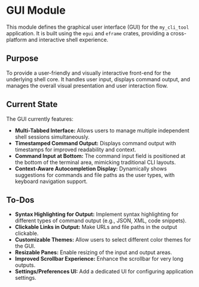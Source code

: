 # GUI Module

This module defines the graphical user interface (GUI) for the `my_cli_tool` application. It is built using the `egui` and `eframe` crates, providing a cross-platform and interactive shell experience.

## Purpose

To provide a user-friendly and visually interactive front-end for the underlying shell core. It handles user input, displays command output, and manages the overall visual presentation and user interaction flow.

## Current State

The GUI currently features:

*   **Multi-Tabbed Interface:** Allows users to manage multiple independent shell sessions simultaneously.
*   **Timestamped Command Output:** Displays command output with timestamps for improved readability and context.
*   **Command Input at Bottom:** The command input field is positioned at the bottom of the terminal area, mimicking traditional CLI layouts.
*   **Context-Aware Autocompletion Display:** Dynamically shows suggestions for commands and file paths as the user types, with keyboard navigation support.

## To-Dos

*   **Syntax Highlighting for Output:** Implement syntax highlighting for different types of command output (e.g., JSON, XML, code snippets).
*   **Clickable Links in Output:** Make URLs and file paths in the output clickable.
*   **Customizable Themes:** Allow users to select different color themes for the GUI.
*   **Resizable Panes:** Enable resizing of the input and output areas.
*   **Improved Scrollbar Experience:** Enhance the scrollbar for very long outputs.
*   **Settings/Preferences UI:** Add a dedicated UI for configuring application settings.